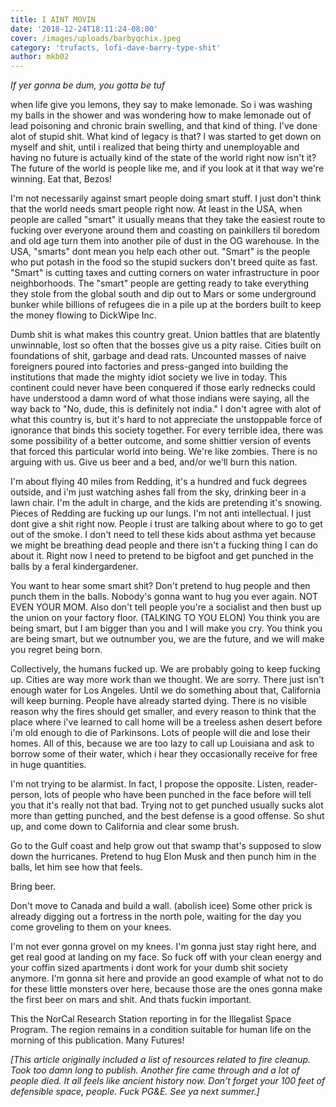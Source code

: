```yaml
---
title: I AINT MOVIN
date: '2018-12-24T18:11:24-08:00'
cover: /images/uploads/barbyqchix.jpeg
category: 'trufacts, lofi-dave-barry-type-shit'
author: mkb02
---
```

_If yer gonna be dum, you gotta be tuf_





when life give you lemons, they say to make lemonade. So i was washing my balls in the shower and was wondering how to make lemonade out of lead poisoning and chronic brain swelling, and that kind of thing. I've done alot of stupid shit. What kind of legacy is that? I was started to get down on myself and shit, until i realized that being thirty and unemployable and having no future is actually kind of the state of the world right now isn't it? The future of the world is people like me, and if you look at it that way we're winning. Eat that, Bezos!



I'm not necessarily against smart people doing smart stuff. I just don't think that the world needs smart people right now. At least in the USA, when people are called "smart" it usually means that they take the easiest route to fucking over everyone around them and coasting on painkillers til boredom and old age turn them into another pile of dust in the OG warehouse. In the USA, "smarts" dont mean you help each other out. "Smart" is the people who put potash in the food so the stupid suckers don't breed quite as fast. "Smart" is cutting taxes and cutting corners on water infrastructure in poor neighborhoods. The "smart" people are getting ready to take everything they stole from the global south and dip out to Mars or some underground bunker while billions of refugees die in a pile up at the borders built to keep the money flowing to DickWipe Inc.



Dumb shit is what makes this country great. Union battles that are blatently unwinnable, lost so often that the bosses give us a pity raise. Cities built on foundations of shit, garbage and dead rats. Uncounted masses of naive foreigners poured into factories and press-ganged into building the institutions that made the mighty idiot society we live in today. This continent could never have been conquered if those early rednecks could have understood a damn word of what those indians were saying, all the way back to  "No, dude, this is definitely not india." I don't agree with alot of what this country is, but it's hard to not appreciate the unstoppable force of ignorance that binds this society together. For every terrible idea, there was some possibility of a better outcome, and some shittier version of events that forced this particular world into being. We're like zombies. There is no arguing with us. Give us beer and a bed, and/or we'll burn this nation.







I'm about flying 40 miles from Redding, it's a hundred and fuck degrees outside, and i'm just watching ashes fall from the sky, drinking beer in a lawn chair. I'm the adult in charge, and the kids are pretending it's snowing. Pieces of Redding are fucking up our lungs. I'm not anti intellectual. I just dont give a shit right now. People i trust are talking about where to go to get out of the smoke. I don't need to tell these kids about asthma yet because we might be breathing dead people and there isn't a fucking thing I can do about it. Right now I need to pretend to be bigfoot and get punched in the balls by a feral kindergardener.



You want to hear some smart shit? Don't pretend to hug people and then punch them in the balls. Nobody's gonna want to hug you ever again. NOT EVEN YOUR MOM. Also don't tell people you're a socialist and then bust up the union on your factory floor. (TALKING TO YOU ELON) You think you are being smart, but I am bigger than you and I will make you cry. You think you are being smart, but we outnumber you, we are the future, and we will make you regret being born. 



Collectively, the humans fucked up. We are probably going to keep fucking up. Cities are way more work than we thought. We are sorry. There just isn't enough water for Los Angeles. Until we do something about that, California will keep burning. People have already started dying. There is no visible reason why the fires should get smaller, and every reason to think that the place where i've learned to call home will be a treeless ashen desert before i'm old enough to die of Parkinsons. Lots of people will die and lose their homes. All of this, because we are too lazy to call up Louisiana and ask to borrow some of their water, which i hear they occasionally receive for free in huge quantities.



I'm not trying to be alarmist. In fact, I propose the opposite. Listen, reader-person, lots of people who have been punched in the face before will tell you that it's really not that bad. Trying not to get punched usually sucks alot more than getting punched, and the best defense is a good offense. So shut up, and come down to California and clear some brush. 

 Go to the Gulf coast and help grow out that swamp that's supposed to slow down the hurricanes. Pretend to hug Elon Musk and then punch him in the balls, let him see how that feels. 

Bring beer. 



Don't move to Canada and build a wall. (abolish icee) Some other prick is already digging out a fortress in the north pole, waiting for the day you come groveling to them on your knees. 



I'm not ever gonna grovel on my knees. I'm gonna just stay right here, and get real good at landing on my face. So fuck off with your clean energy and your coffin sized apartments i dont work for your dumb shit society anymore. I'm gonna sit here and provide an good example of what not to do for these little monsters over here, because those are the ones gonna make the first beer on mars and shit. And thats fuckin important.



This the NorCal Research Station reporting in for the Illegalist Space Program. The region remains in a condition suitable for human life on the morning of this publication. Many Futures!







_\[This article originally included a list of resources related to fire cleanup. Took too damn long to publish. Another fire came through and a lot of people died. It all feels like ancient history now. Don’t forget your 100 feet of defensible space, people. Fuck PG&E. See ya next summer.]_
